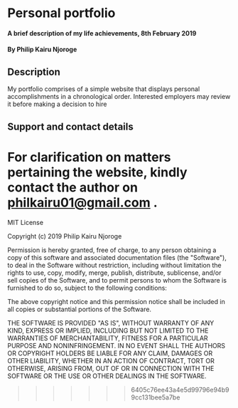 # Personal portfolio
#### A brief description of my life achievements, 8th February 2019
#### By Philip Kairu Njoroge
## Description
My portfolio comprises of a simple website that displays personal accomplishments in a chronological order. Interested employers may review it before making a decision to hire

## Support and contact details
For clarification on matters pertaining the website, kindly contact the author on philkairu01@gmail.com .
=======
MIT License

Copyright (c) 2019 Philip Kairu Njoroge

Permission is hereby granted, free of charge, to any person obtaining a copy
of this software and associated documentation files (the "Software"), to deal
in the Software without restriction, including without limitation the rights
to use, copy, modify, merge, publish, distribute, sublicense, and/or sell
copies of the Software, and to permit persons to whom the Software is
furnished to do so, subject to the following conditions:

The above copyright notice and this permission notice shall be included in all
copies or substantial portions of the Software.

THE SOFTWARE IS PROVIDED "AS IS", WITHOUT WARRANTY OF ANY KIND, EXPRESS OR
IMPLIED, INCLUDING BUT NOT LIMITED TO THE WARRANTIES OF MERCHANTABILITY,
FITNESS FOR A PARTICULAR PURPOSE AND NONINFRINGEMENT. IN NO EVENT SHALL THE
AUTHORS OR COPYRIGHT HOLDERS BE LIABLE FOR ANY CLAIM, DAMAGES OR OTHER
LIABILITY, WHETHER IN AN ACTION OF CONTRACT, TORT OR OTHERWISE, ARISING FROM,
OUT OF OR IN CONNECTION WITH THE SOFTWARE OR THE USE OR OTHER DEALINGS IN THE
SOFTWARE.
>>>>>>> 6405c76ee43a4e5d99796e94b99cc131bee5a7be
